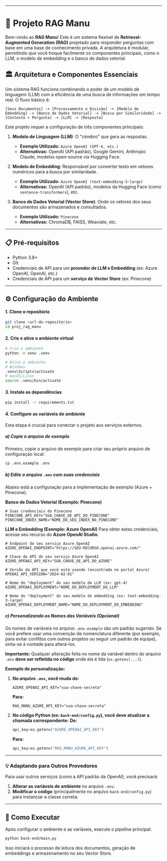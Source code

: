 -----

# 🚀 Projeto RAG Manu

Bem-vindo ao **RAG Manu**\! Este é um sistema flexível de **Retrieval-Augmented Generation (RAG)** projetado para responder perguntas com base em uma base de conhecimento privada. A arquitetura é modular, permitindo que você troque facilmente os componentes principais, como o LLM, o modelo de embedding e o banco de dados vetorial.

## 🏛️ Arquitetura e Componentes Essenciais

Um sistema RAG funciona combinando o poder de um modelo de linguagem (LLM) com a eficiência de uma busca de informações em tempo real. O fluxo básico é:

`[Seus Documentos] -> [Processamento e Divisão] -> [Modelo de Embedding] -> [Banco de Dados Vetorial] -> [Busca por Similaridade] -> [Contexto + Pergunta] -> [LLM] -> [Resposta]`

Este projeto requer a configuração de três componentes principais:

1.  **Modelo de Linguagem (LLM)**: O "cérebro" que gera as respostas.

      * **Exemplo Utilizado:** `Azure OpenAI (GPT-4, etc.)`
      * **Alternativas:** OpenAI (API padrão), Google Gemini, Anthropic Claude, modelos open-source via Hugging Face.

2.  **Modelo de Embedding**: Responsável por converter texto em vetores numéricos para a busca por similaridade.

      * **Exemplo Utilizado:** `Azure OpenAI (text-embedding-3-large)`
      * **Alternativas:** OpenAI (API padrão), modelos da Hugging Face (como `sentence-transformers`), etc.

3.  **Banco de Dados Vetorial (Vector Store)**: Onde os vetores dos seus documentos são armazenados e consultados.

      * **Exemplo Utilizado:** `Pinecone`
      * **Alternativas:** ChromaDB, FAISS, Weaviate, etc.

-----

## 📋 Pré-requisitos

  * Python 3.8+
  * Git
  * Credenciais de API para um **provedor de LLM e Embedding** (ex: Azure OpenAI, OpenAI, etc.)
  * Credenciais de API para um **serviço de Vector Store** (ex: Pinecone)

-----

## ⚙️ Configuração do Ambiente

#### 1. Clone o repositório

```bash
git clone <url-do-repositorio>
cd proj_rag_manu
```

#### 2\. Crie e ative o ambiente virtual

```bash
# Crie o ambiente
python -m venv .venv

# Ative o ambiente
# Windows
.venv\Scripts\activate
# macOS/Linux
source .venv/bin/activate
```

#### 3\. Instale as dependências

```bash
pip install -r requirements.txt
```

#### 4\. Configure as variáveis de ambiente

Esta etapa é crucial para conectar o projeto aos serviços externos.

##### a) Copie o arquivo de exemplo

Primeiro, copie o arquivo de exemplo para criar seu próprio arquivo de configuração local:

```bash
cp .env.example .env
```

##### b) Edite o arquivo `.env` com suas credenciais

Abaixo está a configuração para a implementação de exemplo (Azure + Pinecone).

**Banco de Dados Vetorial (Exemplo: Pinecone)**

```env
# Suas credenciais do Pinecone
PINECONE_API_KEY="SUA_CHAVE_DE_API_DO_PINECONE"
PINECONE_INDEX_NAME="NOME_DO_SEU_INDEX_NO_PINECONE"
```

**LLM e Embedding (Exemplo: Azure OpenAI)**
Para obter estas credenciais, acesse seu recurso do **Azure OpenAI Studio**.

```env
# Endpoint do seu serviço Azure OpenAI
AZURE_OPENAI_ENDPOINT="https://SEU-RECURSO.openai.azure.com/"

# Chave de API do seu serviço Azure OpenAI
AZURE_OPENAI_API_KEY="SUA_CHAVE_DE_API_DO_AZURE"

# Versão da API que você está usando (encontrada no portal Azure)
OPENAI_API_VERSION="2024-02-01"

# Nome do "deployment" do seu modelo de LLM (ex: gpt-4)
AZURE_OPENAI_DEPLOYMENT="NOME_DO_DEPLOYMENT_DO_LLM"

# Nome do "deployment" do seu modelo de embedding (ex: text-embedding-3-large)
AZURE_OPENAI_DEPLOYMENT_NAME="NOME_DO_DEPLOYMENT_DO_EMBEDDING"
```

##### c) Personalizando os Nomes das Variáveis (Opcional)

Os nomes de variáveis no arquivo `.env.example` são um padrão sugerido. Se você prefere usar uma convenção de nomenclatura diferente (por exemplo, para evitar conflitos com outros projetos ou seguir um padrão de equipe), sinta-se à vontade para alterá-los.

**Importante:** Qualquer alteração feita no nome da variável dentro do arquivo `.env` **deve ser refletida no código** onde ela é lida (`os.getenv(...)`).

**Exemplo de personalização:**

1.  **No arquivo `.env`, você muda de:**

    ```env
    AZURE_OPENAI_API_KEY="sua-chave-secreta"
    ```

    **Para:**

    ```env
    RAG_MANU_AZURE_API_KEY="sua-chave-secreta"
    ```

2.  **No código Python (ex: `back-end/config.py`), você deve atualizar a chamada correspondente:**
    **De:**

    ```python
    api_key=os.getenv("AZURE_OPENAI_API_KEY")
    ```

    **Para:**

    ```python
    api_key=os.getenv("RAG_MANU_AZURE_API_KEY")
    ```

-----

### 💡 Adaptando para Outros Provedores

Para usar outros serviços (como a API padrão da OpenAI), você precisará:

1.  **Alterar as variáveis de ambiente** no arquivo `.env`.
2.  **Modificar o código** (principalmente no arquivo `back-end/config.py`) para instanciar a classe correta.

-----

## 🚀 Como Executar

Após configurar o ambiente e as variáveis, execute o pipeline principal:

```bash
python back-end/main.py
```

Isso iniciará o processo de leitura dos documentos, geração de embeddings e armazenamento no seu Vector Store.
